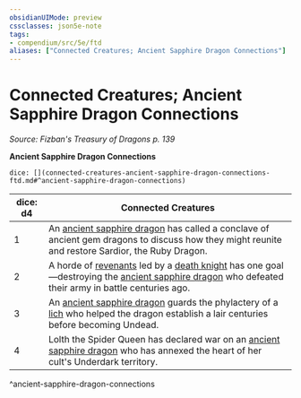 ```yaml
---
obsidianUIMode: preview
cssclasses: json5e-note
tags:
- compendium/src/5e/ftd
aliases: ["Connected Creatures; Ancient Sapphire Dragon Connections"]
---
```

# Connected Creatures; Ancient Sapphire Dragon Connections
*Source: Fizban's Treasury of Dragons p. 139* 

**Ancient Sapphire Dragon Connections**

`dice: [](connected-creatures-ancient-sapphire-dragon-connections-ftd.md#^ancient-sapphire-dragon-connections)`

| dice: d4 | Connected Creatures |
|----------|---------------------|
| 1 | An [ancient sapphire dragon](/Systems/5e/bestiary/dragon/ancient-sapphire-dragon-ftd.md) has called a conclave of ancient gem dragons to discuss how they might reunite and restore Sardior, the Ruby Dragon. |
| 2 | A horde of [revenants](/Systems/5e/bestiary/undead/revenant.md) led by a [death knight](/Systems/5e/bestiary/undead/death-knight.md) has one goal—destroying the [ancient sapphire dragon](/Systems/5e/bestiary/dragon/ancient-sapphire-dragon-ftd.md) who defeated their army in battle centuries ago. |
| 3 | An [ancient sapphire dragon](/Systems/5e/bestiary/dragon/ancient-sapphire-dragon-ftd.md) guards the phylactery of a [lich](/Systems/5e/bestiary/undead/lich.md) who helped the dragon establish a lair centuries before becoming Undead. |
| 4 | Lolth the Spider Queen has declared war on an [ancient sapphire dragon](/Systems/5e/bestiary/dragon/ancient-sapphire-dragon-ftd.md) who has annexed the heart of her cult's Underdark territory. |
^ancient-sapphire-dragon-connections